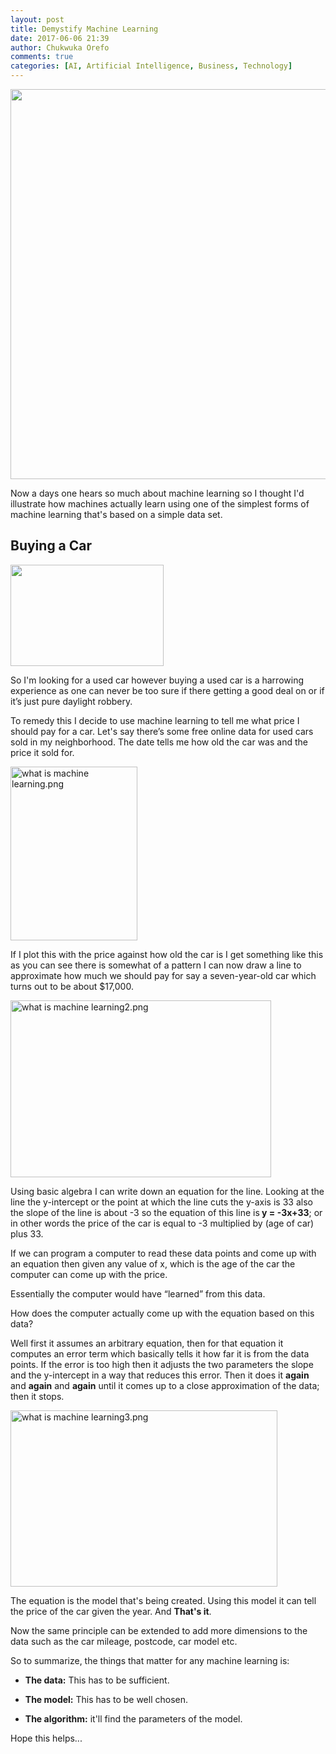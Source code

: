 ```yaml
---
layout: post
title: Demystify Machine Learning
date: 2017-06-06 21:39
author: Chukwuka Orefo
comments: true
categories: [AI, Artificial Intelligence, Business, Technology]
---
```

<b><img title="" src="https://apragmatic.files.wordpress.com/2018/08/null2.png" alt="" width="624"  /></b>

Now a days one hears so much about machine learning so I thought I'd illustrate how machines actually learn using one of the simplest forms of machine learning that's based on a simple data set.
<h2>Buying a Car</h2>
<img title="" src="https://apragmatic.files.wordpress.com/2018/08/image7.png" alt="" width="245" height="162" />

So I'm looking for a used car however buying a used car is a harrowing experience as one can never be too sure if there getting a good deal on or if it’s just pure daylight robbery.

To remedy this I decide to use machine learning to tell me what price I should pay for a car. Let's say there’s some free online data for used cars sold in my neighborhood. The date tells me how old the car was and the price it sold for.

<img class=" size-full wp-image-148 alignleft" src="https://apragmatic.files.wordpress.com/2018/08/what-is-machine-learning.png" alt="what is machine learning.png" width="203" height="278" />

If I plot this with the price against how old the car is I get something like this as you can see there is somewhat of a pattern I can now draw a line to approximate how much we should pay for say a seven-year-old car which turns out to be about $17,000.

<img class=" size-full wp-image-149 alignleft" src="https://apragmatic.files.wordpress.com/2018/08/what-is-machine-learning2.png" alt="what is machine learning2.png" width="417" height="283" />

Using basic algebra I can write down an equation for the line. Looking at the line the y-intercept or the point at which the line cuts the y-axis is 33 also the slope of the line is about -3 so the equation of this line is<b> y = -3x+33</b>; or in other words the price of the car is equal to -3 multiplied by (age of car) plus 33.

If we can program a computer to read these data points and come up with an equation then given any value of x, which is the age of the car the computer can come up with the price.

Essentially the computer would have “learned” from this data.

How does the computer actually come up with the equation based on this data?

Well first it assumes an arbitrary equation, then for that equation it computes an error term which basically tells it how far it is from the data points. If the error is too high then it adjusts the two parameters the slope and the y-intercept in a way that reduces this error. Then it does it <b>again</b> and <b>again</b> and <b>again</b> until it comes up to a close approximation of the data; then it stops.

<img class="alignnone size-full wp-image-150" src="https://apragmatic.files.wordpress.com/2018/08/what-is-machine-learning3.png" alt="what is machine learning3.png" width="427" height="282" />

The equation is the model that's being created. Using this model it can tell the price of the car given the year. And <b>That's it</b>.

Now the same principle can be extended to add more dimensions to the data such as the car mileage, postcode, car model etc.

So to summarize, the things that matter for any machine learning is:
<ul>
	<li><strong>The data:</strong> This has to be sufficient.</li>
</ul>
<ul>
	<li><strong>The model:</strong> This has to be well chosen.</li>
</ul>
<ul>
	<li><strong>The algorithm:</strong> it'll find the parameters of the model.</li>
</ul>
Hope this helps...
